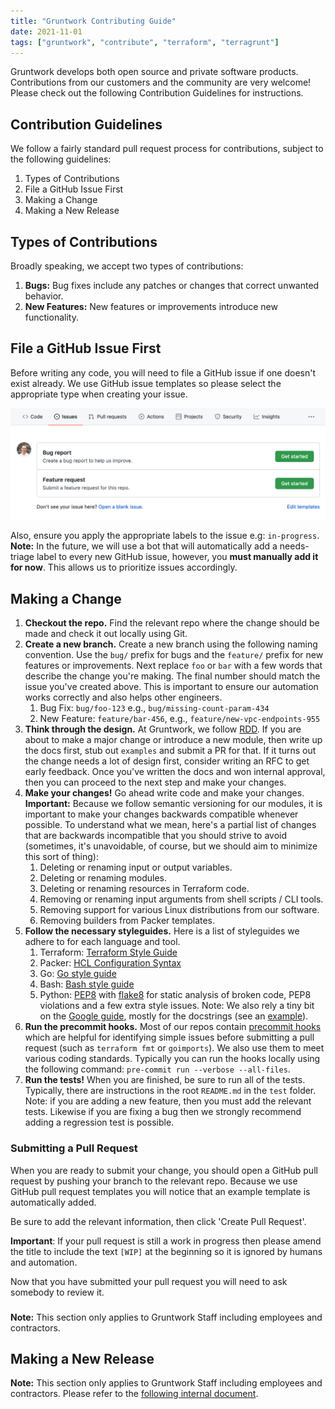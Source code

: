 ```yaml
---
title: "Gruntwork Contributing Guide"
date: 2021-11-01
tags: ["gruntwork", "contribute", "terraform", "terragrunt"]
---
```


Gruntwork develops both open source and private software products. Contributions from our customers and the community
are very welcome! Please check out the following Contribution Guidelines for instructions.

## Contribution Guidelines

We follow a fairly standard pull request process for contributions, subject to the following guidelines:

1. Types of Contributions
1. File a GitHub Issue First
2. Making a Change
3. Making a New Release

## Types of Contributions

Broadly speaking, we accept two types of contributions:

1. **Bugs:** Bug fixes include any patches or changes that correct unwanted behavior.
2. **New Features:** New features or improvements introduce new functionality.

## File a GitHub Issue First

Before writing any code, you will need to file a GitHub issue if one doesn't exist already. We use GitHub issue
templates so please select the appropriate type when creating your issue.

![GitHub Issues](github-issues.png)

Also, ensure you apply the appropriate labels to the issue e.g: `in-progress`. **Note:** In the future, we will use
a bot that will automatically add a needs-triage label to every new GitHub issue, however, you **must manually add it for
now**. This allows us to prioritize issues accordingly.

## Making a Change

1. **Checkout the repo.** Find the relevant repo where the change should be made and check it out locally using Git.
2. **Create a new branch.** Create a new branch using the following naming convention. Use the `bug/` prefix for bugs and the `feature/` prefix for new features or improvements. Next replace `foo` or `bar`  with a few words that describe the change you're making. The final number should match the issue you've created above. This is important to ensure our automation works correctly and also helps other engineers.
   1. Bug Fix: `bug/foo-123` e.g., `bug/missing-count-param-434`
   2. New Feature: `feature/bar-456`, e.g., `feature/new-vpc-endpoints-955`
3. **Think through the design.** At Gruntwork, we follow [RDD](https://tom.preston-werner.com/2010/08/23/readme-driven-development.html). If you are about to make a major change or introduce a new module, then write up the docs first, stub out `examples` and submit a PR for that. If it turns out the change needs a lot of design first, consider writing an RFC to get early feedback. Once you've written the docs and won internal approval, then you can proceed to the next step and make your changes.
4. **Make your changes!** Go ahead write code and make your changes. **Important:** Because we follow semantic versioning for our modules, it is important to make your changes backwards compatible whenever possible. To understand what we mean, here's a partial list of changes that are backwards incompatible that you should strive to avoid (sometimes, it's unavoidable, of course, but we should aim to minimize this sort of thing):
   1. Deleting or renaming input or output variables.
   2. Deleting or renaming modules.
   3. Deleting or renaming resources in Terraform code.
   4. Removing or renaming input arguments from shell scripts / CLI tools.
   5. Removing support for various Linux distributions from our software.
   6. Removing builders from Packer templates.
5.  **Follow the necessary styleguides.** Here is a list of styleguides we adhere to for each language and tool.
    1. Terraform: [Terraform Style Guide](https://www.gruntwork.io/guides/style%20guides/terraform-style-guide/)
    2. Packer: [HCL Configuration Syntax](https://www.packer.io/docs/templates/hcl_templates/syntax)
    3. Go: [Go style guide](https://www.gruntwork.io/guides/style%20guides/golang-style-guide/)
    4. Bash: [Bash style guide](https://google.github.io/styleguide/shellguide.html)
    5. Python: [PEP8](https://www.python.org/dev/peps/pep-0008/) with [flake8](https://pypi.org/project/flake8/) for static analysis of broken code, PEP8 violations and a few extra style issues. Note: We also rely a tiny bit on the [Google guide](https://google.github.io/styleguide/pyguide.html), mostly for the docstrings (see an [example](https://www.sphinx-doc.org/en/master/usage/extensions/example_google.html)).
6.  **Run the precommit hooks.** Most of our repos contain [precommit hooks](https://pre-commit.com/) which are helpful for identifying simple issues before submitting a pull request (such as `terraform fmt` or `goimports`). We also use them to meet various coding standards. Typically you can run the hooks locally using the following command: `pre-commit run --verbose --all-files`.
7.  **Run the tests!** When you are finished, be sure to run all of the tests. Typically, there are instructions in the root `README.md` in the `test` folder. Note: if you are adding a new feature, then you must add the relevant tests. Likewise if you are fixing a bug then we strongly recommend adding a regression test is possible.

### Submitting a Pull Request

When you are ready to submit your change, you should open a GitHub pull request by pushing your branch to the relevant
repo. Because we use GitHub pull request templates you will notice that an example template is automatically added.

Be sure to add the relevant information, then click 'Create Pull Request'.

**Important**: If your pull request is still a work in progress then please amend the title to include the text `[WIP]`
at the beginning so it is ignored by humans and automation.

Now that you have submitted your pull request you will need to ask somebody to review it.

### 

**Note:** This section only applies to Gruntwork Staff including employees and contractors.


## Making a New Release

**Note:** This section only applies to Gruntwork Staff including employees and contractors. Please refer to the
[following internal document](https://www.notion.so/gruntwork/Coding-Methodology-RFC-02fdcd6e4b004e818553684760bf691e#08b68ee0e19143e89523dcf483d2bf48).
